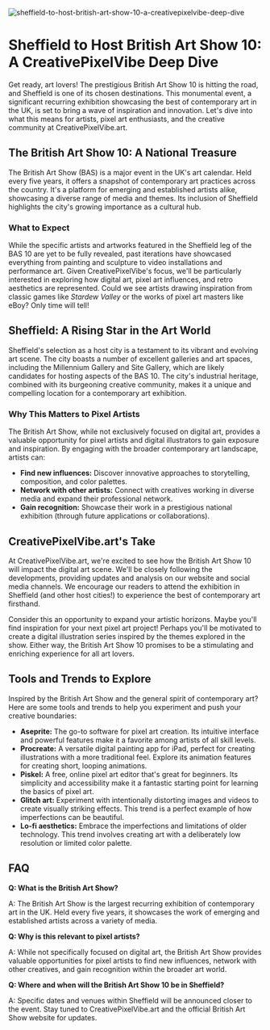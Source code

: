 ![sheffield-to-host-british-art-show-10-a-creativepixelvibe-deep-dive](https://images.pexels.com/photos/33389718/pexels-photo-33389718.jpeg?auto=compress&cs=tinysrgb&fit=crop&h=627&w=1200)

# Sheffield to Host British Art Show 10: A CreativePixelVibe Deep Dive

Get ready, art lovers! The prestigious British Art Show 10 is hitting the road, and Sheffield is one of its chosen destinations. This monumental event, a significant recurring exhibition showcasing the best of contemporary art in the UK, is set to bring a wave of inspiration and innovation. Let's dive into what this means for artists, pixel art enthusiasts, and the creative community at CreativePixelVibe.art.

## The British Art Show 10: A National Treasure

The British Art Show (BAS) is a major event in the UK's art calendar. Held every five years, it offers a snapshot of contemporary art practices across the country. It's a platform for emerging and established artists alike, showcasing a diverse range of media and themes. Its inclusion of Sheffield highlights the city's growing importance as a cultural hub.

### What to Expect

While the specific artists and artworks featured in the Sheffield leg of the BAS 10 are yet to be fully revealed, past iterations have showcased everything from painting and sculpture to video installations and performance art. Given CreativePixelVibe's focus, we'll be particularly interested in exploring how digital art, pixel art influences, and retro aesthetics are represented. Could we see artists drawing inspiration from classic games like *Stardew Valley* or the works of pixel art masters like eBoy? Only time will tell!

## Sheffield: A Rising Star in the Art World

Sheffield's selection as a host city is a testament to its vibrant and evolving art scene. The city boasts a number of excellent galleries and art spaces, including the Millennium Gallery and Site Gallery, which are likely candidates for hosting aspects of the BAS 10. The city's industrial heritage, combined with its burgeoning creative community, makes it a unique and compelling location for a contemporary art exhibition.

### Why This Matters to Pixel Artists

The British Art Show, while not exclusively focused on digital art, provides a valuable opportunity for pixel artists and digital illustrators to gain exposure and inspiration. By engaging with the broader contemporary art landscape, artists can:

*   **Find new influences:** Discover innovative approaches to storytelling, composition, and color palettes.
*   **Network with other artists:** Connect with creatives working in diverse media and expand their professional network.
*   **Gain recognition:** Showcase their work in a prestigious national exhibition (through future applications or collaborations).

## CreativePixelVibe.art's Take

At CreativePixelVibe.art, we're excited to see how the British Art Show 10 will impact the digital art scene. We'll be closely following the developments, providing updates and analysis on our website and social media channels. We encourage our readers to attend the exhibition in Sheffield (and other host cities!) to experience the best of contemporary art firsthand.

Consider this an opportunity to expand your artistic horizons. Maybe you'll find inspiration for your next pixel art project! Perhaps you'll be motivated to create a digital illustration series inspired by the themes explored in the show. Either way, the British Art Show 10 promises to be a stimulating and enriching experience for all art lovers.

## Tools and Trends to Explore

Inspired by the British Art Show and the general spirit of contemporary art? Here are some tools and trends to help you experiment and push your creative boundaries:

*   **Aseprite:** The go-to software for pixel art creation. Its intuitive interface and powerful features make it a favorite among artists of all skill levels.
*   **Procreate:** A versatile digital painting app for iPad, perfect for creating illustrations with a more traditional feel. Explore its animation features for creating short, looping animations.
*   **Piskel:** A free, online pixel art editor that's great for beginners. Its simplicity and accessibility make it a fantastic starting point for learning the basics of pixel art.
*   **Glitch art:** Experiment with intentionally distorting images and videos to create visually striking effects. This trend is a perfect example of how imperfections can be beautiful.
*   **Lo-fi aesthetics:** Embrace the imperfections and limitations of older technology. This trend involves creating art with a deliberately low resolution or limited color palette.

## FAQ

**Q: What is the British Art Show?**

A: The British Art Show is the largest recurring exhibition of contemporary art in the UK. Held every five years, it showcases the work of emerging and established artists across a variety of media.

**Q: Why is this relevant to pixel artists?**

A: While not specifically focused on digital art, the British Art Show provides valuable opportunities for pixel artists to find new influences, network with other creatives, and gain recognition within the broader art world.

**Q: Where and when will the British Art Show 10 be in Sheffield?**

A: Specific dates and venues within Sheffield will be announced closer to the event. Stay tuned to CreativePixelVibe.art and the official British Art Show website for updates.
